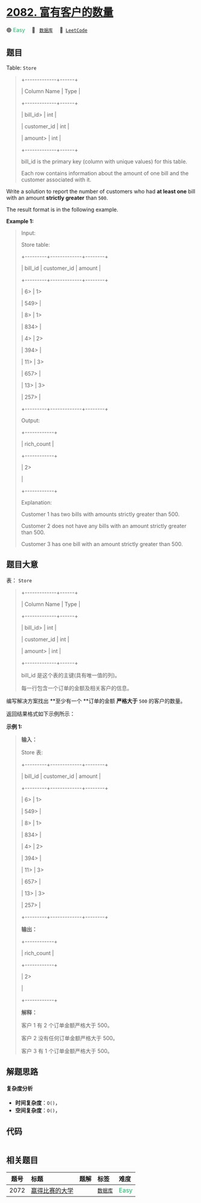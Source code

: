 # [2082. 富有客户的数量](https://leetcode.com/problems/the-number-of-rich-customers)

🟢 <font color=#15bd66>Easy</font>&emsp; 🔖&ensp; [`数据库`](/tag/database.md)&emsp; 🔗&ensp;[`LeetCode`](https://leetcode.com/problems/the-number-of-rich-customers)

## 题目

Table: `Store`

> 
> 
> 
> 
> 
> +-------------+------+
> 
> | Column Name | Type |
> 
> +-------------+------+
> 
> | bill_id> 
>  | int  |
> 
> | customer_id | int  |
> 
> | amount> 
>   | int  |
> 
> +-------------+------+
> 
> bill_id is the primary key (column with unique values) for this table.
> 
> Each row contains information about the amount of one bill and the customer associated with it.
> 
> 



Write a solution to report the number of customers who had **at least one**
bill with an amount **strictly greater** than `500`.

The result format is in the following example.



**Example 1:**

> Input: 
> 
> Store table:
> 
> +---------+-------------+--------+
> 
> | bill_id | customer_id | amount |
> 
> +---------+-------------+--------+
> 
> | 6> 
>    | 1> 
> > 
>    | 549> 
> |
> 
> | 8> 
>    | 1> 
> > 
>    | 834> 
> |
> 
> | 4> 
>    | 2> 
> > 
>    | 394> 
> |
> 
> | 11> 
>   | 3> 
> > 
>    | 657> 
> |
> 
> | 13> 
>   | 3> 
> > 
>    | 257> 
> |
> 
> +---------+-------------+--------+
> 
> Output: 
> 
> +------------+
> 
> | rich_count |
> 
> +------------+
> 
> | 2> 
> > 
>   |
> 
> +------------+
> 
> Explanation: 
> 
> Customer 1 has two bills with amounts strictly greater than 500.
> 
> Customer 2 does not have any bills with an amount strictly greater than 500.
> 
> Customer 3 has one bill with an amount strictly greater than 500.
> 
> 


## 题目大意

表： `Store`

> 
> 
> 
> 
> 
> +-------------+------+
> 
> | Column Name | Type |
> 
> +-------------+------+
> 
> | bill_id> 
>  | int  |
> 
> | customer_id | int  |
> 
> | amount> 
>   | int  |
> 
> +-------------+------+
> 
> bill_id 是这个表的主键(具有唯一值的列)。
> 
> 每一行包含一个订单的金额及相关客户的信息。
> 
> 



编写解决方案找出 **至少有一个  **订单的金额 **严格大于** `500` 的客户的数量。

返回结果格式如下示例所示：



**示例 1:**

> 
> 
> 
> 
> 
> **输入：**
> 
> Store 表:
> 
> +---------+-------------+--------+
> 
> | bill_id | customer_id | amount |
> 
> +---------+-------------+--------+
> 
> | 6> 
>    | 1> 
> > 
>    | 549> 
> |
> 
> | 8> 
>    | 1> 
> > 
>    | 834> 
> |
> 
> | 4> 
>    | 2> 
> > 
>    | 394> 
> |
> 
> | 11> 
>   | 3> 
> > 
>    | 657> 
> |
> 
> | 13> 
>   | 3> 
> > 
>    | 257> 
> |
> 
> +---------+-------------+--------+
> 
> **输出：** 
> 
> +------------+
> 
> | rich_count |
> 
> +------------+
> 
> | 2> 
> > 
>   |
> 
> +------------+
> 
> **解释：**
> 
> 客户 1 有 2 个订单金额严格大于 500。
> 
> 客户 2 没有任何订单金额严格大于 500。
> 
> 客户 3 有 1 个订单金额严格大于 500。
> 
> 


## 解题思路

#### 复杂度分析

- **时间复杂度**：`O()`，
- **空间复杂度**：`O()`，

## 代码

```javascript

```

## 相关题目

<!-- prettier-ignore -->
| 题号 | 标题 | 题解 | 标签 | 难度 |
| :------: | :------ | :------: | :------ | :------ |
| 2072 | [赢得比赛的大学](https://leetcode.com/problems/the-winner-university) |  |  [`数据库`](/tag/database.md) | <font color=#15bd66>Easy</font> |